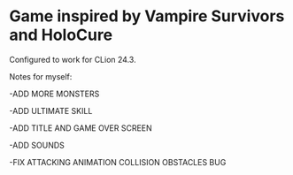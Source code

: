 
# Game inspired by Vampire Survivors and HoloCure

Configured to work for CLion 24.3.

Notes for myself:

-ADD MORE MONSTERS

-ADD ULTIMATE SKILL

-ADD TITLE AND GAME OVER SCREEN

-ADD SOUNDS

-FIX ATTACKING ANIMATION COLLISION OBSTACLES BUG


